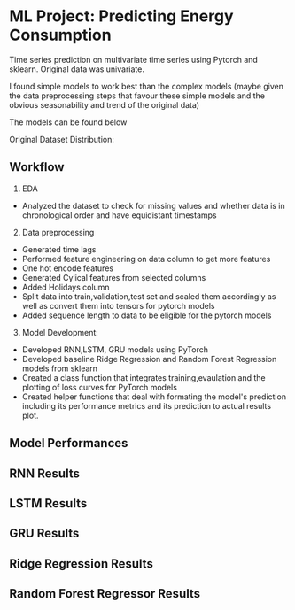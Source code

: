 
# ML Project: Predicting Energy Consumption 

 Time series prediction on multivariate time series using Pytorch and sklearn. Original data was univariate.
 
 I found simple models to work best than the complex models (maybe given the data preprocessing steps that favour these simple models and the obvious seasonability and trend of the original data)

 The models can be found below

 Original Dataset Distribution: 
 
## Workflow

1. EDA
- Analyzed the dataset to check for missing values and whether data is in chronological order and have equidistant timestamps

2. Data preprocessing
- Generated time lags
- Performed feature engineering on data column to get more features
- One hot encode features
- Generated Cylical features from selected columns
- Added Holidays column
- Split data into train,validation,test set and scaled them accordingly as well as convert them into tensors for pytorch models
- Added sequence length to data to be eligible for the pytorch models 

3. Model Development:
- Developed RNN,LSTM, GRU models using PyTorch
- Developed baseline Ridge Regression and Random Forest Regression models from sklearn
- Created a class function that integrates training,evaulation and the plotting of loss curves for PyTorch models
- Created helper functions that deal with formating the model's prediction including its performance metrics and its prediction to actual results plot.

## Model Performances
## RNN Results

## LSTM Results

## GRU Results

## Ridge Regression Results

## Random Forest Regressor Results
